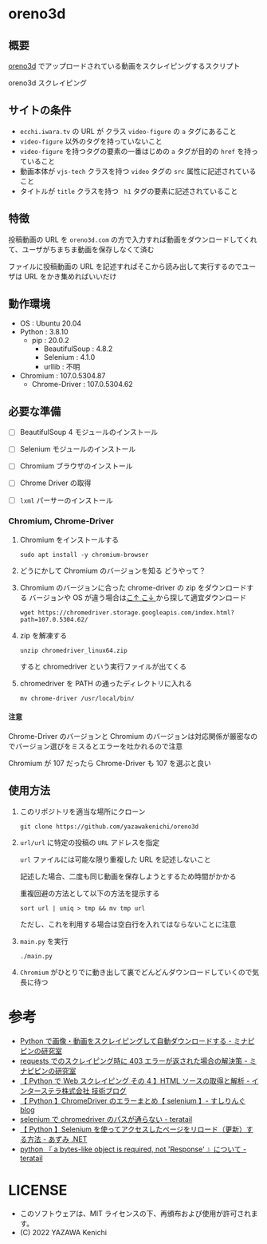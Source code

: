 # oreno3d
## 概要
[oreno3d](https://oreno3d.com) でアップロードされている動画をスクレイピングするスクリプト

oreno3d スクレイピング

## サイトの条件
- `ecchi.iwara.tv` の URL が クラス `video-figure` の `a` タグにあること
- `video-figure` 以外のタグを持っていないこと
- `video-figure` を持つタグの要素の一番はじめの `a` タグが目的の `href` を持っていること
- 動画本体が `vjs-tech` クラスを持つ `video` タグの `src` 属性に記述されていること
- タイトルが `title` クラスを持つ ` h1` タグの要素に記述されていること

## 特徴
投稿動画の URL を `oreno3d.com` の方で入力すれば動画をダウンロードしてくれて、ユーザがちまちま動画を保存しなくて済む

ファイルに投稿動画の URL を記述すればそこから読み出して実行するのでユーザは URL をかき集めればいいだけ

## 動作環境
- OS : Ubuntu 20.04
- Python : 3.8.10
    - pip : 20.0.2
        - BeautifulSoup : 4.8.2
        - Selenium : 4.1.0
        - urllib : 不明
- Chromium : 107.0.5304.87
    - Chrome-Driver : 107.0.5304.62

## 必要な準備
- [ ] BeautifulSoup 4 モジュールのインストール

- [ ] Selenium モジュールのインストール

- [ ] Chromium ブラウザのインストール

- [ ] Chrome Driver の取得

- [ ] `lxml` パーサーのインストール

### Chromium, Chrome-Driver
1. Chromium をインストールする
    ```
    sudo apt install -y chromium-browser
    ```

1. どうにかして Chromium のバージョンを知る
    どうやって？

1. Chromium のバージョンに合った chrome-driver の zip をダウンロードする
    バージョンや OS が違う場合は[こ↑ こ↓ ](https://chromedriver.chromium.org/downloads)から探して適宜ダウンロード
    ```
    wget https://chromedriver.storage.googleapis.com/index.html?path=107.0.5304.62/
    ```

1. zip を解凍する
    ```
    unzip chromedriver_linux64.zip
    ```
    すると chromedriver という実行ファイルが出てくる

1. chromedriver を PATH の通ったディレクトリに入れる
    ```
    mv chrome-driver /usr/local/bin/
    ```

#### 注意
Chrome-Driver のバージョンと Chromium のバージョンは対応関係が厳密なのでバージョン選びをミスるとエラーを吐かれるので注意

Chromium が 107 だったら Chrome-Driver も 107 を選ぶと良い

## 使用方法

1. このリポジトリを適当な場所にクローン
    ```
    git clone https://github.com/yazawakenichi/oreno3d
    ```
1. `url/url` に特定の投稿の `URL` アドレスを指定

    `url` ファイルには可能な限り重複した URL を記述しないこと

    記述した場合、二度も同じ動画を保存しようとするため時間がかかる

    重複回避の方法として以下の方法を提示する

    ```
    sort url | uniq > tmp && mv tmp url
    ```

    ただし、これを利用する場合は空白行を入れてはならないことに注意

1. `main.py` を実行
    ```
    ./main.py
    ```

1. `Chromium` がひとりでに動き出して裏でどんどんダウンロードしていくので気長に待つ

# 参考
- [Python で画像・動画をスクレイピングして自動ダウンロードする - ミナピピンの研究室](https://tkstock.site/2022/01/19/python-requests-mp4-jpg-movie-image-write-download/)
- [requests でのスクレイピング時に 403 エラーが返された場合の解決策 - ミナピピンの研究室](https://tkstock.site/2021/07/14/python-requests-ec%E3%82%B5%E3%82%A4%E3%83%88-%E3%82%B9%E3%82%AF%E3%83%AC%E3%82%A4%E3%83%94%E3%83%B3%E3%82%B0-403-%E3%82%A8%E3%83%A9%E3%83%BC/#i)
- [【 Python で Web スクレイピング その 4 】HTML ソースの取得と解析 - インターステラ株式会社 技術ブログ](https://blog.interstellar.co.jp/2019/01/28/python-scraping-4/)
- [【 Python 】ChromeDriver のエラーまとめ【 selenium 】- すしりんぐ blog](https://sushiringblog.com/chromedriver-error)
- [selenium で chromedriver のパスが通らない - teratail](https://teratail.com/questions/321709)
- [【 Python 】Selenium を使ってアクセスしたページをリロード（更新）する方法 - あずみ .NET](http://a-zumi.net/python-selenium-refresh/)
- [python 『 a bytes-like object is required, not 'Response' 』について - teratail](https://teratail.com/questions/336382)

# LICENSE
- このソフトウェアは、MIT ライセンスの下、再頒布および使用が許可されます。
- (C) 2022 YAZAWA Kenichi


